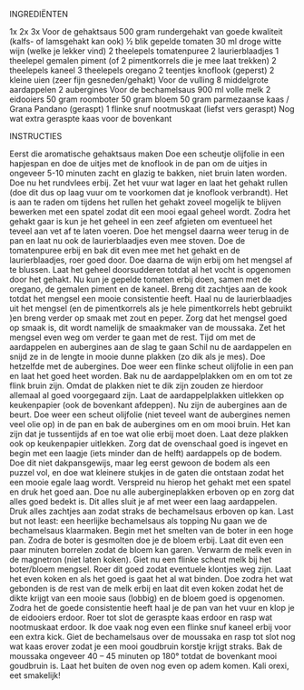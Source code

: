 INGREDIËNTEN
  
1x
2x
3x
Voor de gehaktsaus
500 gram rundergehakt van goede kwaliteit (kalfs- of lamsgehakt kan ook)
½ blik gepelde tomaten
30 ml droge witte wijn (welke je lekker vind)
2 theelepels tomatenpuree
2 laurierblaadjes
1 theelepel gemalen piment (of 2 pimentkorrels die je mee laat trekken)
2 theelepels kaneel
3 theelepels oregano
2 teentjes knoflook (geperst)
2 kleine uien (zeer fijn gesneden/gehakt)
Voor de vulling
8 middelgrote aardappelen
2 aubergines
Voor de bechamelsaus
900 ml volle melk
2 eidooiers
50 gram roomboter
50 gram bloem
50 gram parmezaanse kaas / Grana Pandano (geraspt)
1 flinke snuf nootmuskaat (liefst vers geraspt)
Nog wat extra geraspte kaas voor de bovenkant

INSTRUCTIES
 
Eerst die aromatische gehaktsaus maken
Doe een scheutje olijfolie in een hapjespan en doe de uitjes met de knoflook in de pan om de uitjes in ongeveer 5-10 minuten zacht en glazig te bakken, niet bruin laten worden.
Doe nu het rundvlees erbij. Zet het vuur wat lager en laat het gehakt rullen (doe dit dus op laag vuur om te voorkomen dat je knoflook verbrandt). Het is aan te raden om tijdens het rullen het gehakt zoveel mogelijk te blijven bewerken met een spatel zodat dit een mooi egaal geheel wordt. Zodra het gehakt gaar is kun je het geheel in een zeef afgieten om eventueel het teveel aan vet af te laten voeren. Doe het mengsel daarna weer terug in de pan en laat nu ook de laurierblaadjes even mee stoven.
Doe de tomatenpuree erbij en bak dit even mee met het gehakt en de laurierblaadjes, roer goed door. Doe daarna de wijn erbij om het mengsel af te blussen. Laat het geheel doorsudderen totdat al het vocht is opgenomen door het gehakt.
Nu kun je gepelde tomaten erbij doen, samen met de oregano, de gemalen piment en de kaneel. Breng dit zachtjes aan de kook totdat het mengsel een mooie consistentie heeft.
Haal nu de laurierblaadjes uit het mengsel (en de pimentkorrels als je hele pimentkorrels hebt gebruikt )en breng verder op smaak met zout en peper. Zorg dat het mengsel goed op smaak is, dit wordt namelijk de smaakmaker van de moussaka. Zet het mengsel even weg om verder te gaan met de rest.
Tijd om met de aardappelen en aubergines aan de slag te gaan
Schil nu de aardappelen en snijd ze in de lengte in mooie dunne plakken (zo dik als je mes). Doe hetzelfde met de aubergines.
Doe weer een flinke scheut olijfolie in een pan en laat het goed heet worden. Bak nu de aardappelplakken om en om tot ze flink bruin zijn. Omdat de plakken niet te dik zijn zouden ze hierdoor allemaal al goed voorgegaard zijn. Laat de aardappelplakken uitlekken op keukenpapier (ook de bovenkant afdeppen).
Nu zijn de aubergines aan de beurt. Doe weer een scheut olijfolie (niet teveel want de aubergines nemen veel olie op) in de pan en bak de aubergines om en om mooi bruin. Het kan zijn dat je tussentijds af en toe wat olie erbij moet doen. Laat deze plakken ook op keukenpapier uitlekken.
Zorg dat de ovenschaal goed is ingevet en begin met een laagje (iets minder dan de helft) aardappels op de bodem. Doe dit niet dakpansgewijs, maar leg eerst gewoon de bodem als een puzzel vol, en doe wat kleinere stukjes in de gaten die ontstaan zodat het een mooie egale laag wordt.
Verspreid nu hierop het gehakt met een spatel en druk het goed aan.
Doe nu alle aubergineplakken erboven op en zorg dat alles goed bedekt is. Dit alles sluit je af met weer een laag aardappelen. Druk alles zachtjes aan zodat straks de bechamelsaus erboven op kan.
Last but not least: een heerlijke bechamelsaus als topping
Nu gaan we de bechamelsaus klaarmaken. Begin met het smelten van de boter in een hoge pan. Zodra de boter is gesmolten doe je de bloem erbij. Laat dit even een paar minuten borrelen zodat de bloem kan garen. 
Verwarm de melk even in de magnetron (niet laten koken). Giet nu een flinke scheut melk bij het boter/bloem mengsel. Roer dit goed zodat eventuele klontjes weg zijn. Laat het even koken en als het goed is gaat het al wat binden.
Doe zodra het wat gebonden is de rest van de melk erbij en laat dit even koken zodat het de dikte krijgt van een mooie saus (lobbig) en de bloem goed is opgenomen. Zodra het de goede consistentie heeft haal je de pan van het vuur en klop je de eidooiers erdoor.
Roer tot slot de geraspte kaas erdoor en rasp wat nootmuskaat erdoor. Ik doe vaak nog even een flinke snuf kaneel erbij voor een extra kick.
Giet de bechamelsaus over de moussaka en rasp tot slot nog wat kaas erover zodat je een mooi goudbruin korstje krijgt straks.
Bak de moussaka ongeveer 40 – 45 minuten op 180° totdat de bovenkant mooi goudbruin is. Laat het buiten de oven nog even op adem komen.
Kali orexi, eet smakelijk!

